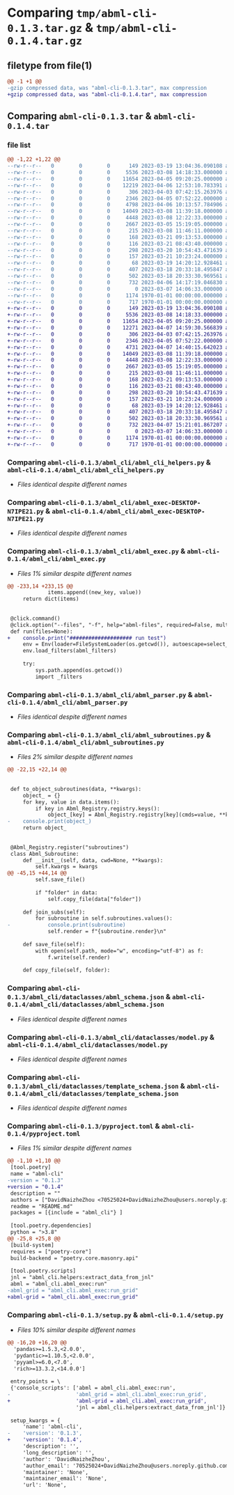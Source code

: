 # Comparing `tmp/abml-cli-0.1.3.tar.gz` & `tmp/abml-cli-0.1.4.tar.gz`

## filetype from file(1)

```diff
@@ -1 +1 @@
-gzip compressed data, was "abml-cli-0.1.3.tar", max compression
+gzip compressed data, was "abml-cli-0.1.4.tar", max compression
```

## Comparing `abml-cli-0.1.3.tar` & `abml-cli-0.1.4.tar`

### file list

```diff
@@ -1,22 +1,22 @@
--rw-r--r--   0        0        0      149 2023-03-19 13:04:36.090108 abml-cli-0.1.3/abml_cli/__init__.py
--rw-r--r--   0        0        0     5536 2023-03-08 14:18:33.000000 abml-cli-0.1.3/abml_cli/abml_cli_helpers.py
--rw-r--r--   0        0        0    11654 2023-04-05 09:20:25.000000 abml-cli-0.1.3/abml_cli/abml_exec-DESKTOP-N7IPE21.py
--rw-r--r--   0        0        0    12219 2023-04-06 12:53:10.783391 abml-cli-0.1.3/abml_cli/abml_exec.py
--rw-r--r--   0        0        0      306 2023-04-03 07:42:15.263976 abml-cli-0.1.3/abml_cli/abml_filters.py
--rw-r--r--   0        0        0     2346 2023-04-05 07:52:22.000000 abml-cli-0.1.3/abml_cli/abml_parser.py
--rw-r--r--   0        0        0     4798 2023-04-06 10:13:57.784906 abml-cli-0.1.3/abml_cli/abml_subroutines.py
--rw-r--r--   0        0        0    14049 2023-03-08 11:39:18.000000 abml-cli-0.1.3/abml_cli/dataclasses/abml_schema.json
--rw-r--r--   0        0        0     4448 2023-03-08 12:22:33.000000 abml-cli-0.1.3/abml_cli/dataclasses/model.py
--rw-r--r--   0        0        0     2667 2023-03-05 15:19:05.000000 abml-cli-0.1.3/abml_cli/dataclasses/template_schema.json
--rw-r--r--   0        0        0      215 2023-03-08 11:46:11.000000 abml-cli-0.1.3/abml_cli/examples/test.abml
--rw-r--r--   0        0        0      168 2023-03-21 09:13:53.000000 abml-cli-0.1.3/abml_cli/subroutines/dload/templates/block.j2.f
--rw-r--r--   0        0        0      116 2023-03-21 08:43:40.000000 abml-cli-0.1.3/abml_cli/subroutines/dload/templates/circle.j2.f
--rw-r--r--   0        0        0      298 2023-03-20 10:54:43.471639 abml-cli-0.1.3/abml_cli/subroutines/dload/templates/head.j2.f
--rw-r--r--   0        0        0      157 2023-03-21 10:23:24.000000 abml-cli-0.1.3/abml_cli/subroutines/dload/templates/rect.j2.f
--rw-r--r--   0        0        0       68 2023-03-19 14:20:12.928461 abml-cli-0.1.3/abml_cli/subroutines/dload/templates/tail.j2.f
--rw-r--r--   0        0        0      407 2023-03-18 20:33:18.495847 abml-cli-0.1.3/abml_cli/subroutines/dload/test.f
--rw-r--r--   0        0        0      502 2023-03-18 20:33:30.969561 abml-cli-0.1.3/abml_cli/subroutines/dload/test.py
--rw-r--r--   0        0        0      732 2023-04-06 14:17:19.046830 abml-cli-0.1.3/pyproject.toml
--rw-r--r--   0        0        0        0 2023-03-07 14:06:33.000000 abml-cli-0.1.3/README.md
--rw-r--r--   0        0        0     1174 1970-01-01 00:00:00.000000 abml-cli-0.1.3/setup.py
--rw-r--r--   0        0        0      717 1970-01-01 00:00:00.000000 abml-cli-0.1.3/PKG-INFO
+-rw-r--r--   0        0        0      149 2023-03-19 13:04:36.090108 abml-cli-0.1.4/abml_cli/__init__.py
+-rw-r--r--   0        0        0     5536 2023-03-08 14:18:33.000000 abml-cli-0.1.4/abml_cli/abml_cli_helpers.py
+-rw-r--r--   0        0        0    11654 2023-04-05 09:20:25.000000 abml-cli-0.1.4/abml_cli/abml_exec-DESKTOP-N7IPE21.py
+-rw-r--r--   0        0        0    12271 2023-04-07 14:59:30.566839 abml-cli-0.1.4/abml_cli/abml_exec.py
+-rw-r--r--   0        0        0      306 2023-04-03 07:42:15.263976 abml-cli-0.1.4/abml_cli/abml_filters.py
+-rw-r--r--   0        0        0     2346 2023-04-05 07:52:22.000000 abml-cli-0.1.4/abml_cli/abml_parser.py
+-rw-r--r--   0        0        0     4731 2023-04-07 14:40:15.642023 abml-cli-0.1.4/abml_cli/abml_subroutines.py
+-rw-r--r--   0        0        0    14049 2023-03-08 11:39:18.000000 abml-cli-0.1.4/abml_cli/dataclasses/abml_schema.json
+-rw-r--r--   0        0        0     4448 2023-03-08 12:22:33.000000 abml-cli-0.1.4/abml_cli/dataclasses/model.py
+-rw-r--r--   0        0        0     2667 2023-03-05 15:19:05.000000 abml-cli-0.1.4/abml_cli/dataclasses/template_schema.json
+-rw-r--r--   0        0        0      215 2023-03-08 11:46:11.000000 abml-cli-0.1.4/abml_cli/examples/test.abml
+-rw-r--r--   0        0        0      168 2023-03-21 09:13:53.000000 abml-cli-0.1.4/abml_cli/subroutines/dload/templates/block.j2.f
+-rw-r--r--   0        0        0      116 2023-03-21 08:43:40.000000 abml-cli-0.1.4/abml_cli/subroutines/dload/templates/circle.j2.f
+-rw-r--r--   0        0        0      298 2023-03-20 10:54:43.471639 abml-cli-0.1.4/abml_cli/subroutines/dload/templates/head.j2.f
+-rw-r--r--   0        0        0      157 2023-03-21 10:23:24.000000 abml-cli-0.1.4/abml_cli/subroutines/dload/templates/rect.j2.f
+-rw-r--r--   0        0        0       68 2023-03-19 14:20:12.928461 abml-cli-0.1.4/abml_cli/subroutines/dload/templates/tail.j2.f
+-rw-r--r--   0        0        0      407 2023-03-18 20:33:18.495847 abml-cli-0.1.4/abml_cli/subroutines/dload/test.f
+-rw-r--r--   0        0        0      502 2023-03-18 20:33:30.969561 abml-cli-0.1.4/abml_cli/subroutines/dload/test.py
+-rw-r--r--   0        0        0      732 2023-04-07 15:21:01.867207 abml-cli-0.1.4/pyproject.toml
+-rw-r--r--   0        0        0        0 2023-03-07 14:06:33.000000 abml-cli-0.1.4/README.md
+-rw-r--r--   0        0        0     1174 1970-01-01 00:00:00.000000 abml-cli-0.1.4/setup.py
+-rw-r--r--   0        0        0      717 1970-01-01 00:00:00.000000 abml-cli-0.1.4/PKG-INFO
```

### Comparing `abml-cli-0.1.3/abml_cli/abml_cli_helpers.py` & `abml-cli-0.1.4/abml_cli/abml_cli_helpers.py`

 * *Files identical despite different names*

### Comparing `abml-cli-0.1.3/abml_cli/abml_exec-DESKTOP-N7IPE21.py` & `abml-cli-0.1.4/abml_cli/abml_exec-DESKTOP-N7IPE21.py`

 * *Files identical despite different names*

### Comparing `abml-cli-0.1.3/abml_cli/abml_exec.py` & `abml-cli-0.1.4/abml_cli/abml_exec.py`

 * *Files 1% similar despite different names*

```diff
@@ -233,14 +233,15 @@
             items.append((new_key, value))
     return dict(items)
 
 
 @click.command()
 @click.option("--files", "-f", help="abml-files", required=False, multiple=True)
 def run(files=None):
+    console.print("#################### run test")
     env = Env(loader=FileSystemLoader(os.getcwd()), autoescape=select_autoescape())
     env.load_filters(abml_filters)
 
     try:
         sys.path.append(os.getcwd())
         import _filters
```

### Comparing `abml-cli-0.1.3/abml_cli/abml_parser.py` & `abml-cli-0.1.4/abml_cli/abml_parser.py`

 * *Files identical despite different names*

### Comparing `abml-cli-0.1.3/abml_cli/abml_subroutines.py` & `abml-cli-0.1.4/abml_cli/abml_subroutines.py`

 * *Files 2% similar despite different names*

```diff
@@ -22,15 +22,14 @@
 
 
 def to_object_subroutines(data, **kwargs):
     object_ = {}
     for key, value in data.items():
         if key in Abml_Registry.registry.keys():
             object_[key] = Abml_Registry.registry[key](cmds=value, **kwargs)
-    console.print(object_)
     return object_
 
 
 @Abml_Registry.register("subroutines")
 class Abml_Subroutine:
     def __init__(self, data, cwd=None, **kwargs):
         self.kwargs = kwargs
@@ -45,15 +44,14 @@
         self.save_file()
 
         if "folder" in data:
             self.copy_file(data["folder"])
 
     def join_subs(self):
         for subroutine in self.subroutines.values():
-            console.print(subroutine)
             self.render = f"{subroutine.render}\n"
 
     def save_file(self):
         with open(self.path, mode="w", encoding="utf-8") as f:
             f.write(self.render)
 
     def copy_file(self, folder):
```

### Comparing `abml-cli-0.1.3/abml_cli/dataclasses/abml_schema.json` & `abml-cli-0.1.4/abml_cli/dataclasses/abml_schema.json`

 * *Files identical despite different names*

### Comparing `abml-cli-0.1.3/abml_cli/dataclasses/model.py` & `abml-cli-0.1.4/abml_cli/dataclasses/model.py`

 * *Files identical despite different names*

### Comparing `abml-cli-0.1.3/abml_cli/dataclasses/template_schema.json` & `abml-cli-0.1.4/abml_cli/dataclasses/template_schema.json`

 * *Files identical despite different names*

### Comparing `abml-cli-0.1.3/pyproject.toml` & `abml-cli-0.1.4/pyproject.toml`

 * *Files 1% similar despite different names*

```diff
@@ -1,10 +1,10 @@
 [tool.poetry]
 name = "abml-cli"
-version = "0.1.3"
+version = "0.1.4"
 description = ""
 authors = ["DavidNaizheZhou <70525024+DavidNaizheZhou@users.noreply.github.com>"]
 readme = "README.md"
 packages = [{include = "abml_cli"} ]
 
 [tool.poetry.dependencies]
 python = ">3.8"
@@ -25,8 +25,8 @@
 [build-system]
 requires = ["poetry-core"]
 build-backend = "poetry.core.masonry.api"
 
 [tool.poetry.scripts]
 jnl = "abml_cli.helpers:extract_data_from_jnl"
 abml = "abml_cli.abml_exec:run"
-abml_grid = "abml_cli.abml_exec:run_grid"
+abml-grid = "abml_cli.abml_exec:run_grid"
```

### Comparing `abml-cli-0.1.3/setup.py` & `abml-cli-0.1.4/setup.py`

 * *Files 10% similar despite different names*

```diff
@@ -16,20 +16,20 @@
  'pandas>=1.5.3,<2.0.0',
  'pydantic>=1.10.5,<2.0.0',
  'pyyaml>=6.0,<7.0',
  'rich>=13.3.2,<14.0.0']
 
 entry_points = \
 {'console_scripts': ['abml = abml_cli.abml_exec:run',
-                     'abml_grid = abml_cli.abml_exec:run_grid',
+                     'abml-grid = abml_cli.abml_exec:run_grid',
                      'jnl = abml_cli.helpers:extract_data_from_jnl']}
 
 setup_kwargs = {
     'name': 'abml-cli',
-    'version': '0.1.3',
+    'version': '0.1.4',
     'description': '',
     'long_description': '',
     'author': 'DavidNaizheZhou',
     'author_email': '70525024+DavidNaizheZhou@users.noreply.github.com',
     'maintainer': 'None',
     'maintainer_email': 'None',
     'url': 'None',
```

